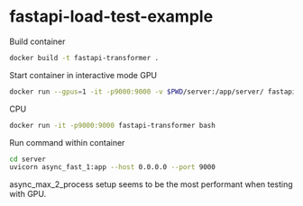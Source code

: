 # fastapi-load-test-example

Build container
```sh
docker build -t fastapi-transformer .
```

Start container in interactive mode
GPU
```sh
docker run --gpus=1 -it -p9000:9000 -v $PWD/server:/app/server/ fastapi-transformer bash
```

CPU
```sh
docker run -it -p9000:9000 fastapi-transformer bash
```

Run command within container
```sh
cd server
uvicorn async_fast_1:app --host 0.0.0.0 --port 9000
```


async_max_2_process setup seems to be the most performant when testing with GPU.

